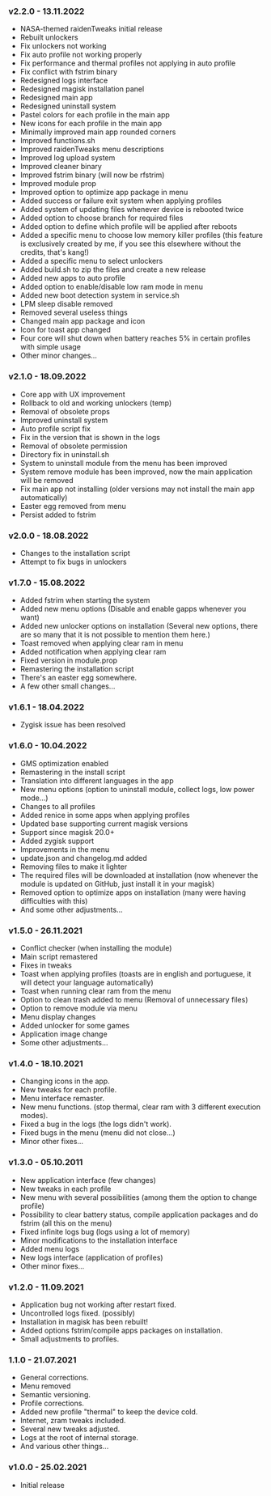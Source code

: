 ### v2.2.0 - 13.11.2022
* NASA-themed raidenTweaks initial release
* Rebuilt unlockers
* Fix unlockers not working
* Fix auto profile not working properly
* Fix performance and thermal profiles not applying in auto profile
* Fix conflict with fstrim binary
* Redesigned logs interface
* Redesigned magisk installation panel
* Redesigned main app
* Redesigned uninstall system
* Pastel colors for each profile in the main app
* New icons for each profile in the main app
* Minimally improved main app rounded corners
* Improved functions.sh 
* Improved raidenTweaks menu descriptions
* Improved log upload system
* Improved cleaner binary 
* Improved fstrim binary (will now be rfstrim)
* Improved module prop
* Improved option to optimize app package in menu
* Added success or failure exit system when applying profiles
* Added system of updating files whenever device is rebooted twice
* Added option to choose branch for required files
* Added option to define which profile will be applied after reboots
* Added a specific menu to choose low memory killer profiles (this feature is exclusively created by me, if you see this elsewhere without the credits, that's kang!)
* Added a specific menu to select unlockers
* Added build.sh to zip the files and create a new release
* Added new apps to auto profile
* Added option to enable/disable low ram mode in menu
* Added new boot detection system in service.sh
* LPM sleep disable removed
* Removed several useless things
* Changed main app package and icon
* Icon for toast app changed
* Four core will shut down when battery reaches 5% in certain profiles with simple usage
* Other minor changes...

### v2.1.0 - 18.09.2022
* Core app with UX improvement
* Rollback to old and working unlockers (temp)
* Removal of obsolete props
* Improved uninstall system
* Auto profile script fix
* Fix in the version that is shown in the logs
* Removal of obsolete permission
* Directory fix in uninstall.sh
* System to uninstall module from the menu has been improved
* System remove module has been improved, now the main application will be removed
* Fix main app not installing (older versions may not install the main app automatically)
* Easter egg removed from menu
* Persist added to fstrim

### v2.0.0 - 18.08.2022
* Changes to the installation script 
* Attempt to fix bugs in unlockers

### v1.7.0 - 15.08.2022
* Added fstrim when starting the system 
* Added new menu options (Disable and enable gapps whenever you want)
* Added new unlocker options on installation (Several new options, there are so many that it is not possible to mention them here.)
* Toast removed when applying clear ram in menu 
* Added notification when applying clear ram
* Fixed version in module.prop
* Remastering the installation script
* There's an easter egg somewhere.
* A few other small changes...

### v1.6.1 - 18.04.2022
* Zygisk issue has been resolved

### v1.6.0 - 10.04.2022
* GMS optimization enabled
* Remastering in the install script 
* Translation into different languages ​​in the app 
* New menu options (option to uninstall module, collect logs, low power mode...)
* Changes to all profiles 
* Added renice in some apps when applying profiles
* Updated base supporting current magisk versions
* Support since magisk 20.0+
* Added zygisk support
* Improvements in the menu
* update.json and changelog.md added
* Removing files to make it lighter
* The required files will be downloaded at installation (now whenever the module is updated on GitHub, just install it in your magisk)
* Removed option to optimize apps on installation (many were having difficulties with this)
* And some other adjustments...

### v1.5.0 - 26.11.2021
* Conflict checker (when installing the module)
* Main script remastered
* Fixes in tweaks
* Toast when applying profiles (toasts are in english and portuguese, it will detect your language automatically)
* Toast when running clear ram from the menu
* Option to clean trash added to menu (Removal of unnecessary files)
* Option to remove module via menu
* Menu display changes
* Added unlocker for some games
* Application image change
* Some other adjustments...

### v1.4.0 - 18.10.2021
* Changing icons in the app. 
* New tweaks for each profile.
* Menu interface remaster.
* New menu functions. (stop thermal, clear ram with 3 different execution modes).
* Fixed a bug in the logs (the logs didn't work).
* Fixed bugs in the menu (menu did not close...)
* Minor other fixes...

### v1.3.0 - 05.10.2011
* New application interface (few changes)
* New tweaks in each profile
* New menu with several possibilities (among them the option to change profile)
* Possibility to clear battery status, compile application packages and do fstrim (all this on the menu)
* Fixed infinite logs bug (logs using a lot of memory)
* Minor modifications to the installation interface
* Added menu logs 
* New logs interface (application of profiles)
* Other minor fixes...

### v1.2.0 - 11.09.2021
* Application bug not working after restart fixed.
* Uncontrolled logs fixed. (possibly)
* Installation in magisk has been rebuilt!
* Added options fstrim/compile apps packages on installation.
* Small adjustments to profiles.

### 1.1.0 - 21.07.2021
* General corrections.
* Menu removed
* Semantic versioning.
* Profile corrections.
* Added new profile "thermal" to keep the device cold.
* Internet, zram tweaks included.
* Several new tweaks adjusted.
* Logs at the root of internal storage.
* And various other things...

### v1.0.0 - 25.02.2021
* Initial release